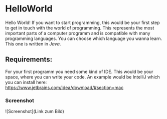 # HelloWorld

Hello World! If you want to start programming, this would be your first step to get in touch with the world of programming. This represents the most important parts of a computer programm and is compatible with many programming languages. You can choose which language you wanna learn. This one is written in *Java*.

## Requirements:
For your first programm you need some kind of IDE. This would be your space, where you can write your code. An example would be IntelliJ which you can install here: https://www.jetbrains.com/idea/download/#section=mac

### Screenshot
![Screenshot](Link zum Bild)

